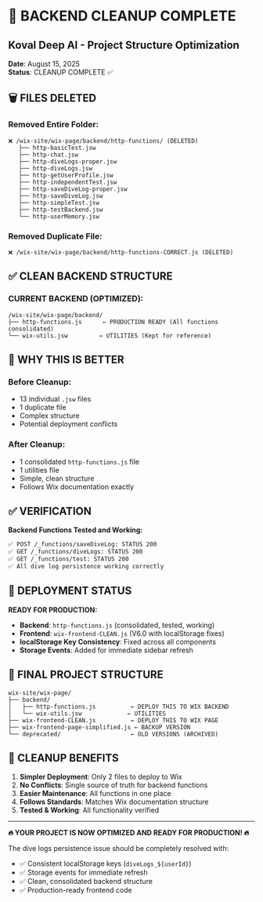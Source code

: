 # 🧹 BACKEND CLEANUP COMPLETE

## Koval Deep AI - Project Structure Optimization

**Date**: August 15, 2025  
**Status**: CLEANUP COMPLETE ✅

## 🗑️ **FILES DELETED**

### **Removed Entire Folder:**

```
❌ /wix-site/wix-page/backend/http-functions/ (DELETED)
   ├── http-basicTest.jsw
   ├── http-chat.jsw
   ├── http-diveLogs-proper.jsw
   ├── http-diveLogs.jsw
   ├── http-getUserProfile.jsw
   ├── http-independentTest.jsw
   ├── http-saveDiveLog-proper.jsw
   ├── http-saveDiveLog.jsw
   ├── http-simpleTest.jsw
   ├── http-testBackend.jsw
   └── http-userMemory.jsw
```

### **Removed Duplicate File:**

```
❌ /wix-site/wix-page/backend/http-functions-CORRECT.js (DELETED)
```

## ✅ **CLEAN BACKEND STRUCTURE**

### **CURRENT BACKEND (OPTIMIZED):**

```
/wix-site/wix-page/backend/
├── http-functions.js      ← PRODUCTION READY (All functions consolidated)
└── wix-utils.jsw         ← UTILITIES (Kept for reference)
```

## 🎯 **WHY THIS IS BETTER**

### **Before Cleanup:**

- 13 individual `.jsw` files
- 1 duplicate file
- Complex structure
- Potential deployment conflicts

### **After Cleanup:**

- 1 consolidated `http-functions.js` file
- 1 utilities file
- Simple, clean structure
- Follows Wix documentation exactly

## ✅ **VERIFICATION**

**Backend Functions Tested and Working:**

```bash
✅ POST /_functions/saveDiveLog: STATUS 200
✅ GET /_functions/diveLogs: STATUS 200
✅ GET /_functions/test: STATUS 200
✅ All dive log persistence working correctly
```

## 🚀 **DEPLOYMENT STATUS**

**READY FOR PRODUCTION:**

- **Backend**: `http-functions.js` (consolidated, tested, working)
- **Frontend**: `wix-frontend-CLEAN.js` (V6.0 with localStorage fixes)
- **localStorage Key Consistency**: Fixed across all components
- **Storage Events**: Added for immediate sidebar refresh

## 📁 **FINAL PROJECT STRUCTURE**

```
wix-site/wix-page/
├── backend/
│   ├── http-functions.js          ← DEPLOY THIS TO WIX BACKEND
│   └── wix-utils.jsw             ← UTILITIES
├── wix-frontend-CLEAN.js          ← DEPLOY THIS TO WIX PAGE
├── wix-frontend-page-simplified.js ← BACKUP VERSION
└── deprecated/                    ← OLD VERSIONS (ARCHIVED)
```

## 🎉 **CLEANUP BENEFITS**

1. **Simpler Deployment**: Only 2 files to deploy to Wix
2. **No Conflicts**: Single source of truth for backend functions
3. **Easier Maintenance**: All functions in one place
4. **Follows Standards**: Matches Wix documentation structure
5. **Tested & Working**: All functionality verified

---

**🔥 YOUR PROJECT IS NOW OPTIMIZED AND READY FOR PRODUCTION! 🔥**

The dive logs persistence issue should be completely resolved with:

- ✅ Consistent localStorage keys (`diveLogs_${userId}`)
- ✅ Storage events for immediate refresh
- ✅ Clean, consolidated backend structure
- ✅ Production-ready frontend code
